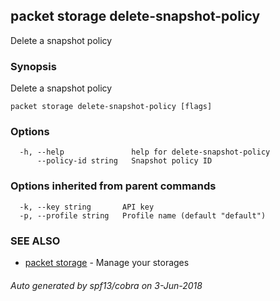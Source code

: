 ## packet storage delete-snapshot-policy

Delete a snapshot policy

### Synopsis

Delete a snapshot policy

```
packet storage delete-snapshot-policy [flags]
```

### Options

```
  -h, --help               help for delete-snapshot-policy
      --policy-id string   Snapshot policy ID
```

### Options inherited from parent commands

```
  -k, --key string       API key
  -p, --profile string   Profile name (default "default")
```

### SEE ALSO

* [packet storage](packet_storage.md)	 - Manage your storages

###### Auto generated by spf13/cobra on 3-Jun-2018
